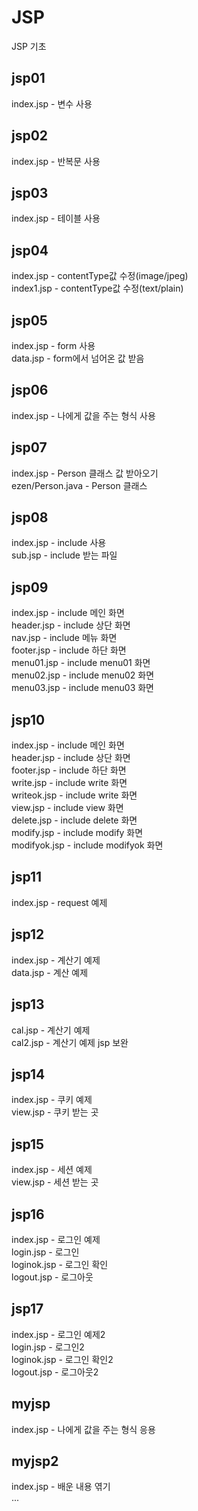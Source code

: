 # JSP  
JSP 기초  
  
## jsp01  
  index.jsp - 변수 사용  
  
## jsp02  
  index.jsp - 반복문 사용  
  
## jsp03  
  index.jsp - 테이블 사용  
  
## jsp04  
  index.jsp - contentType값 수정(image/jpeg)  
  index1.jsp - contentType값 수정(text/plain)  
  
## jsp05  
  index.jsp - form 사용  
  data.jsp - form에서 넘어온 값 받음  
  
## jsp06  
  index.jsp - 나에게 값을 주는 형식 사용  
  
## jsp07  
  index.jsp - Person 클래스 값 받아오기  
  ezen/Person.java - Person 클래스  
  
## jsp08  
  index.jsp - include 사용  
  sub.jsp - include 받는 파일  
  
## jsp09  
  index.jsp - include 메인 화면  
  header.jsp - include 상단 화면  
  nav.jsp - include 메뉴 화면  
  footer.jsp - include 하단 화면  
  menu01.jsp - include menu01 화면  
  menu02.jsp - include menu02 화면  
  menu03.jsp - include menu03 화면  
  
## jsp10  
  index.jsp - include 메인 화면  
  header.jsp - include 상단 화면  
  footer.jsp - include 하단 화면  
  write.jsp - include write 화면  
  writeok.jsp - include write 화면  
  view.jsp - include view 화면  
  delete.jsp - include delete 화면  
  modify.jsp - include modify 화면  
  modifyok.jsp - include modifyok 화면  
  
## jsp11  
  index.jsp - request 예제  
  
## jsp12  
  index.jsp - 계산기 예제  
  data.jsp - 계산 예제  
  
## jsp13  
  cal.jsp - 계산기 예제  
  cal2.jsp - 계산기 예제 jsp 보완  
  
## jsp14  
  index.jsp - 쿠키 예제  
  view.jsp - 쿠키 받는 곳  
  
## jsp15  
  index.jsp - 세션 예제  
  view.jsp - 세션 받는 곳  
  
## jsp16  
  index.jsp - 로그인 예제  
  login.jsp - 로그인  
  loginok.jsp - 로그인 확인  
  logout.jsp - 로그아웃  
  
## jsp17  
  index.jsp - 로그인 예제2  
  login.jsp - 로그인2  
  loginok.jsp - 로그인 확인2  
  logout.jsp - 로그아웃2  
  
## myjsp  
  index.jsp - 나에게 값을 주는 형식 응용  
  
## myjsp2  
  index.jsp - 배운 내용 엮기  
  ...